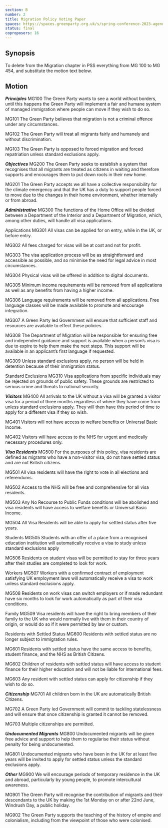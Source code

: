 ```yaml
---
section: B
number: 2
title: Migration Policy Voting Paper
spaces: https://spaces.greenparty.org.uk/s/spring-conference-2023-agenda-forum/?contentId=119856
status: final
coproposers: 16
---
```

## Synopsis
To delete from the Migration chapter in PSS everything from MG 100 to MG 454, and substitute the motion text below.

## Motion
***Principles***
MG100 The Green Party wants to see a world without borders, until this happens the Green Party will implement a fair and humane system of managed immigration where people can move if they wish to do so.

MG101 The Green Party believes that migration is not a criminal offence under any circumstances.

MG102 The Green Party will treat all migrants fairly and humanely and without discrimination.

MG103 The Green Party is opposed to forced migration and forced repatriation unless standard exclusions apply.

***Objectives***
MG200 The Green Party seeks to establish a system that recognises that all migrants are treated as citizens in waiting and therefore supports and encourages them to put down roots in their new home.

MG201 The Green Party accepts we all have a collective responsibility for the climate emergency and that the UK has a duty to support people forced to move due to the changes in their home environment, whether internally or from abroad.

***Administrative***
MG300 The functions of the Home Office will be divided between a Department of the Interior and a Department of Migration, which, among other duties, will handle all visa applications.

Applications
MG301 All visas can be applied for on entry, while in the UK, or before entry.

MG302 All fees charged for visas will be at cost and not for profit.

MG303 The visa application process will be as straightforward and accessible as possible, and so minimise the need for legal advice in most circumstances.

MG304 Physical visas will be offered in addition to digital documents.

MG305 Minimum income requirements will be removed from all applications as well as any benefits from having a higher income.

MG306 Language requirements will be removed from all applications. Free language classes will be made available to promote and encourage integration.

MG307 A Green Party led Government will ensure that sufficient staff and resources are available to effect these policies.

MG308 The Department of Migration will be responsible for ensuring free and independent guidance and support is available when a person’s visa is due to expire to help them make the next steps. This support will be available in an applicant’s first language if requested.

MG309 Unless standard exclusions apply, no person will be held in detention because of their immigration status.

Standard Exclusions
MG310 Visa applications from specific individuals may be rejected on grounds of public safety. These grounds are restricted to serious crime and threats to national security.

***Visitors***
MG400 All arrivals to the UK without a visa will be granted a visitor visa for a period of three months regardless of where they have come from unless standard exclusions apply. They will then have this period of time to apply for a different visa if they so wish.

MG401 Visitors will not have access to welfare benefits or Universal Basic Income.

MG402 Visitors will have access to the NHS for urgent and medically necessary procedures only.

***Visa Residents***
MG500 For the purposes of this policy, visa residents are defined as migrants who have a non-visitor visa, do not have settled status and are not British citizens.

MG501 All visa residents will have the right to vote in all elections and referendums.

MG502 Access to the NHS will be free and comprehensive for all visa residents.

MG503 Any No Recourse to Public Funds conditions will be abolished and visa residents will have access to welfare benefits or Universal Basic Income.

MG504 All Visa Residents will be able to apply for settled status after five years.

Students
MG505 Students with an offer of a place from a recognised education institution will automatically receive a visa to study unless standard exclusions apply

MG506 Residents on student visas will be permitted to stay for three years after their studies are completed to look for work.

Workers
MG507 Workers with a confirmed contract of employment satisfying UK employment laws will automatically receive a visa to work unless standard exclusions apply.

MG508 Residents on work visas can switch employers or if made redundant have six months to look for work automatically as part of their visa conditions.

Family
MG509 Visa residents will have the right to bring members of their family to the UK who would normally live with them in their country of origin, or would do so if it were permitted by law or custom.

Residents with Settled Status
MG600 Residents with settled status are no longer subject to immigration rules.

MG601 Residents with settled status have the same access to benefits, student finance, and the NHS as British Citizens.

MG602 Children of residents with settled status will have access to student finance for their higher education and will not be liable for international fees.

MG603 Any resident with settled status can apply for citizenship if they wish to do so.

***Citizenship***
MG701 All children born in the UK are automatically British Citizens.

MG702 A Green Party led Government will commit to tackling statelessness and will ensure that once citizenship is granted it cannot be removed.

MG703 Multiple citizenships are permitted.

***Undocumented Migrants***
MG800 Undocumented migrants will be given free advice and support to help them to regularise their status without penalty for being undocumented.

MG801 Undocumented migrants who have been in the UK for at least five years will be invited to apply for settled status unless the standard exclusions apply.

***Other***
MG900 We will encourage periods of temporary residence in the UK and abroad, particularly by young people, to promote intercultural awareness.

MG901 The Green Party will recognise the contribution of migrants and their descendants to the UK by making the 1st Monday on or after 22nd June, Windrush Day, a public holiday.

MG902 The Green Party supports the teaching of the history of empire and colonialism, including from the viewpoint of those who were colonised.
